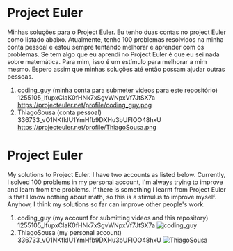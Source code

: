 # Project Euler
Minhas soluções para o Project Euler. Eu tenho duas contas no project Euler como listado abaixo. Atualmente, tenho 100 problemas resolvidos na minha conta pessoal e estou sempre tentando melhorar e aprender com os problemas. Se tem algo que eu aprendi no Project Euler é que eu sei nada sobre matemática. Para mim, isso é um estímulo para melhorar a mim mesmo. Espero assim que minhas soluções até então possam ajudar outras pessoas.

1. coding_guy (minha conta para submeter vídeos para este repositório) 1255105_lfupxCIaK0fHNk7xSgvWNpxVf7JtSX7a
https://projecteuler.net/profile/coding_guy.png
2. ThiagoSousa (conta pessoal) 336733_vO1NKfkIU1YmHfb9DXHu3bUFIOO48hxU
https://projecteuler.net/profile/ThiagoSousa.png

# Project Euler
My solutions to Project Euler. I have two accounts as listed below. Currently, I solved 100 problems in my personal account, I'm always trying to improve and learn from the problems. If there is something I learnt from Project Euler is that I know nothing about math, so this is a stimulus to improve myself. Anyhow, I think my solutions so far can improve other people's work.

1. coding_guy (my account for submitting videos and this repository) 1255105_lfupxCIaK0fHNk7xSgvWNpxVf7JtSX7a
![coding_guy](https://projecteuler.net/profile/coding_guy.png)
2. ThiagoSousa (my personal account) 336733_vO1NKfkIU1YmHfb9DXHu3bUFIOO48hxU
![ThiagoSousa](https://projecteuler.net/profile/ThiagoSousa.png)
